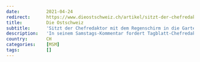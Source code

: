 ```yaml
---
date:          2021-04-24
redirect:      https://www.dieostschweiz.ch/artikel/sitzt-der-chefredaktor-mit-dem-regenschirm-in-die-gartenbeiz--5YNvkNV
title:         Die Ostschweiz
subtitle:      'Sitzt der Chefredaktor mit dem Regenschirm in die Gartenbeiz?'
description:   'In seinem Samstags-Kommentar fordert Tagblatt-Chefredaktor Stefan Schmid die Gastronomen auf, mit Jammern aufzuhören. Wir fragen uns da: Hat Schmid den Ernst der Lage nicht begriffen?'
country:       CH
categories:    [MSM]
tags:          []
---
```

